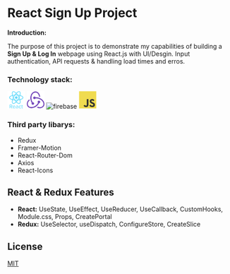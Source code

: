 # React Sign Up Project

**Introduction:** 

The purpose of this project is to demonstrate my capabilities of building a **Sign Up & Log In** webpage using React.js with UI/Desgin. Input authentication, API requests & handling load times and erros.

<h3 align="left">Technology stack:</h3>

<p align="left"> 
<img src="https://raw.githubusercontent.com/devicons/devicon/master/icons/react/react-original-wordmark.svg" alt="react" width="40" height="40"/> 
<img src="https://raw.githubusercontent.com/devicons/devicon/master/icons/redux/redux-original.svg" alt="redux" width="40" height="40"/>
<img src="https://www.vectorlogo.zone/logos/firebase/firebase-icon.svg" alt="firebase" width="40" height="40"/> 
<img src="https://raw.githubusercontent.com/devicons/devicon/master/icons/javascript/javascript-original.svg" alt="javascript" width="40" height="40"/>
</p>
  
<h3 align="left">Third party libarys:</h3>

- Redux
- Framer-Motion
- React-Router-Dom
- Axios
- React-Icons

## React & Redux Features
- **React:** UseState, UseEffect, UseReducer, UseCallback, CustomHooks, Module.css, Props, CreatePortal
- **Redux:** UseSelector, useDispatch, ConfigureStore, CreateSlice

## License

[MIT](https://choosealicense.com/licenses/mit/)
